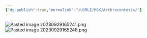 ```yaml
---
{"dg-publish":true,"permalink":"/USMLE/MSK/Arthrocentesis/"}
---
```



![Pasted image 20230929165241.png](/img/user/appendix/Pasted%20image%2020230929165241.png)
![Pasted image 20230929165248.png](/img/user/appendix/Pasted%20image%2020230929165248.png)
